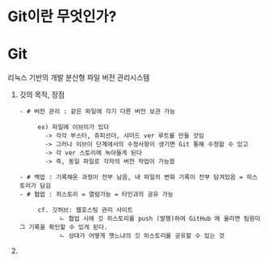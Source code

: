 # Git이란 무엇인가?

# Git
  
  리눅스 기반의 개발 분산형 파일 버전 관리시스템

  1) 깃의 목적, 장점


         - # 버전 관리 : 같은 파일에 각기 다른 버전 보관 가능

              ex) 파일에 이브이가 있다
                -> 각각 부스터, 쥬피선더, 샤미드 ver 루트를 만들 것임
                -> 그러나 이브이 단계에서의 수정사항이 생기면 Git 통해 수정할 수 있고 
                -> 각 ver 스토리에 녹아들게 된다
                -> 즉, 동일 파일로 각자의 버전 작업이 가능함
      
         - # 백업 : 기록해온 과정이 전부 남음, 내 파일의 변화 기록이 전부 담겨있음 = 히스토리가 담김
         - # 협업 : 히스토리 = 열람가능 = 타인과의 공유 가능

              cf. 깃허브: 웹호스팅 관리 사이트
                    ㄴ 협업 시에 깃 히스토리를 push (발행)하여 GitHub 에 올리면 팀원이 그 기록을 확인할 수 있게 된다.
                    ㄴ 상대가 어떻게 햇느냐의 깃 히스토리를 공유할 수 있는 것
                    
              

 2)


